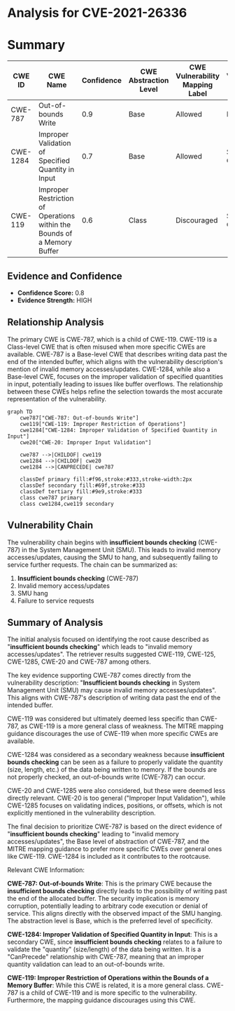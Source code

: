 # Analysis for CVE-2021-26336

# Summary
| CWE ID | CWE Name | Confidence | CWE Abstraction Level | CWE Vulnerability Mapping Label | CWE-Vulnerability Mapping Notes |
|---|---|---|---|---|---|
| CWE-787 | Out-of-bounds Write | 0.9 | Base | Allowed | Primary CWE |
| CWE-1284 | Improper Validation of Specified Quantity in Input | 0.7 | Base | Allowed | Secondary Candidate |
| CWE-119 | Improper Restriction of Operations within the Bounds of a Memory Buffer | 0.6 | Class | Discouraged | Secondary Candidate |

## Evidence and Confidence

*   **Confidence Score:** 0.8
*   **Evidence Strength:** HIGH

## Relationship Analysis
The primary CWE is CWE-787, which is a child of CWE-119. CWE-119 is a Class-level CWE that is often misused when more specific CWEs are available. CWE-787 is a Base-level CWE that describes writing data past the end of the intended buffer, which aligns with the vulnerability description's mention of invalid memory accesses/updates. CWE-1284, while also a Base-level CWE, focuses on the improper validation of specified quantities in input, potentially leading to issues like buffer overflows. The relationship between these CWEs helps refine the selection towards the most accurate representation of the vulnerability.

```mermaid
graph TD
    cwe787["CWE-787: Out-of-bounds Write"]
    cwe119["CWE-119: Improper Restriction of Operations"]
    cwe1284["CWE-1284: Improper Validation of Specified Quantity in Input"]
    cwe20["CWE-20: Improper Input Validation"]

    cwe787 -->|CHILDOF| cwe119
    cwe1284 -->|CHILDOF| cwe20
    cwe1284 -->|CANPRECEDE| cwe787

    classDef primary fill:#f96,stroke:#333,stroke-width:2px
    classDef secondary fill:#69f,stroke:#333
    classDef tertiary fill:#9e9,stroke:#333
    class cwe787 primary
    class cwe1284,cwe119 secondary
```

## Vulnerability Chain
The vulnerability chain begins with **insufficient bounds checking** (CWE-787) in the System Management Unit (SMU). This leads to invalid memory accesses/updates, causing the SMU to hang, and subsequently failing to service further requests. The chain can be summarized as:
1.  **Insufficient bounds checking** (CWE-787)
2.  Invalid memory access/updates
3.  SMU hang
4.  Failure to service requests

## Summary of Analysis
The initial analysis focused on identifying the root cause described as "**insufficient bounds checking**" which leads to "invalid memory accesses/updates". The retriever results suggested CWE-119, CWE-125, CWE-1285, CWE-20 and CWE-787 among others.

The key evidence supporting CWE-787 comes directly from the vulnerability description: "**Insufficient bounds checking** in System Management Unit (SMU) may cause invalid memory accesses/updates". This aligns with CWE-787's description of writing data past the end of the intended buffer.

CWE-119 was considered but ultimately deemed less specific than CWE-787, as CWE-119 is a more general class of weakness. The MITRE mapping guidance discourages the use of CWE-119 when more specific CWEs are available.

CWE-1284 was considered as a secondary weakness because **insufficient bounds checking** can be seen as a failure to properly validate the quantity (size, length, etc.) of the data being written to memory. If the bounds are not properly checked, an out-of-bounds write (CWE-787) can occur.

CWE-20 and CWE-1285 were also considered, but these were deemed less directly relevant. CWE-20 is too general ("Improper Input Validation"), while CWE-1285 focuses on validating indices, positions, or offsets, which is not explicitly mentioned in the vulnerability description.

The final decision to prioritize CWE-787 is based on the direct evidence of "**insufficient bounds checking**" leading to "invalid memory accesses/updates", the Base level of abstraction of CWE-787, and the MITRE mapping guidance to prefer more specific CWEs over general ones like CWE-119. CWE-1284 is included as it contributes to the rootcause.

Relevant CWE Information:

**CWE-787: Out-of-bounds Write**: This is the primary CWE because the **insufficient bounds checking** directly leads to the possibility of writing past the end of the allocated buffer. The security implication is memory corruption, potentially leading to arbitrary code execution or denial of service. This aligns directly with the observed impact of the SMU hanging. The abstraction level is Base, which is the preferred level of specificity.

**CWE-1284: Improper Validation of Specified Quantity in Input**: This is a secondary CWE, since **insufficient bounds checking** relates to a failure to validate the "quantity" (size/length) of the data being written. It is a "CanPrecede" relationship with CWE-787, meaning that an improper quantity validation can lead to an out-of-bounds write.

**CWE-119: Improper Restriction of Operations within the Bounds of a Memory Buffer**: While this CWE is related, it is a more general class. CWE-787 is a child of CWE-119 and is more specific to the vulnerability. Furthermore, the mapping guidance discourages using this CWE.